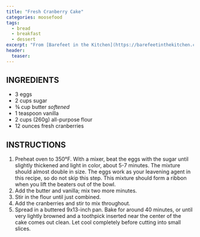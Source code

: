 ```yaml
---
title: "Fresh Cranberry Cake"
categories: moosefood
tags: 
  - bread
  - breakfast
  - dessert
excerpt: "From [Barefeet in the Kitchen](https://barefeetinthekitchen.com/cranberry-christmas-cake/). I halved the recipe (using 2 eggs), used a bit less sugar, and baked in an 8x8-inch pan for 34 minutes."
header:
  teaser: 
---
```


## INGREDIENTS
* 3 eggs
* 2 cups sugar
* ¾ cup butter _softened_
* 1 teaspoon vanilla
* 2 cups (260g) all-purpose flour
* 12 ounces fresh cranberries

## INSTRUCTIONS
1. Preheat oven to 350°F. With a mixer, beat the eggs with the sugar until slightly thickened and light in color, about 5-7 minutes. The mixture should almost double in size. The eggs work as your leavening agent in this recipe, so do not skip this step. This mixture should form a ribbon when you lift the beaters out of the bowl.
2. Add the butter and vanilla; mix two more minutes.
3. Stir in the flour until just combined.
4. Add the cranberries and stir to mix throughout.
5. Spread in a buttered 9x13-inch pan. Bake for around 40 minutes, or until very lightly browned and a toothpick inserted near the center of the cake comes out clean. Let cool completely before cutting into small slices.
